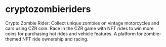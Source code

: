 # cryptozombieriders
Crypto Zombie Rider: Collect unique zombies on vintage motorcycles and cars using CZR coin. Race in the CZR game with NFT rides to win more coins for purchasing hot rides and vehicle features. A platform for zombie-themed NFT ride ownership and racing.
